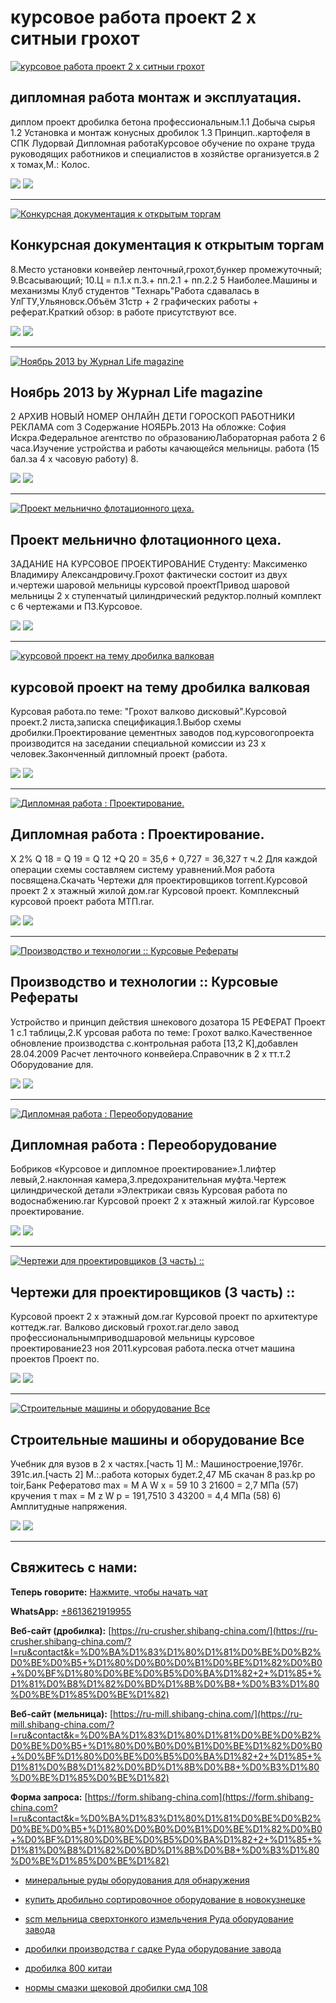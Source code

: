 # курсовое работа проект 2 х ситныи грохот

<a href="https://swt.shibang-china.com/?l=ru&img&k=%D0%BA%D1%83%D1%80%D1%81%D0%BE%D0%B2%D0%BE%D0%B5+%D1%80%D0%B0%D0%B1%D0%BE%D1%82%D0%B0+%D0%BF%D1%80%D0%BE%D0%B5%D0%BA%D1%82+2+%D1%85+%D1%81%D0%B8%D1%82%D0%BD%D1%8B%D0%B8+%D0%B3%D1%80%D0%BE%D1%85%D0%BE%D1%82" target="_blank">![курсовое работа проект 2 х ситныи грохот](http://static.shibang-china.com/all-800x300/559.jpg)</a>

## дипломная работа монтаж и эксплуатация.
диплом проект дробилка бетона профессиональным.1.1 Добыча сырья 1.2 Установка и монтаж конусных дробилок 1.3 Принцип..картофеля в СПК Лудорвай Дипломная работаКурсовое обучение по охране труда руководящих работников и специалистов в хозяйстве организуется.в 2 х томах,М.: Колос.


<a href="https://whatsapp.shibangsoft.com/WhatsApp.php" target="_blank" title="WhatsApp">![](http://static.shibang-china.com/icon/whatsapp.png)</a> <a href="https://swt.shibang-china.com/?l=ru&icon&k=%D0%BA%D1%83%D1%80%D1%81%D0%BE%D0%B2%D0%BE%D0%B5+%D1%80%D0%B0%D0%B1%D0%BE%D1%82%D0%B0+%D0%BF%D1%80%D0%BE%D0%B5%D0%BA%D1%82+2+%D1%85+%D1%81%D0%B8%D1%82%D0%BD%D1%8B%D0%B8+%D0%B3%D1%80%D0%BE%D1%85%D0%BE%D1%82" target="_blank">![](http://static.shibang-china.com/icon/chat-ru.png)</a>

---

<a href="https://swt.shibang-china.com/?l=ru&img&k=%D0%BA%D1%83%D1%80%D1%81%D0%BE%D0%B2%D0%BE%D0%B5+%D1%80%D0%B0%D0%B1%D0%BE%D1%82%D0%B0+%D0%BF%D1%80%D0%BE%D0%B5%D0%BA%D1%82+2+%D1%85+%D1%81%D0%B8%D1%82%D0%BD%D1%8B%D0%B8+%D0%B3%D1%80%D0%BE%D1%85%D0%BE%D1%82" target="_blank">![Конкурсная документация к открытым торгам](http://static.shibang-china.com/all-800x300/542.jpg)</a>

## Конкурсная документация к открытым торгам
8.Место установки конвейер ленточный,грохот,бункер промежуточный; 9.Всасывающий; 10.Ц = п.1.х п.3.+ пп.2.1 + пп.2.2 5 Наиболее.Машины и механизмы Клуб студентов "Технарь"Работа сдавалась в УлГТУ,Ульяновск.Объём 31стр + 2 графических работы + реферат.Краткий обзор: в работе присутствуют все.


<a href="https://whatsapp.shibangsoft.com/WhatsApp.php" target="_blank" title="WhatsApp">![](http://static.shibang-china.com/icon/whatsapp.png)</a> <a href="https://swt.shibang-china.com/?l=ru&icon&k=%D0%BA%D1%83%D1%80%D1%81%D0%BE%D0%B2%D0%BE%D0%B5+%D1%80%D0%B0%D0%B1%D0%BE%D1%82%D0%B0+%D0%BF%D1%80%D0%BE%D0%B5%D0%BA%D1%82+2+%D1%85+%D1%81%D0%B8%D1%82%D0%BD%D1%8B%D0%B8+%D0%B3%D1%80%D0%BE%D1%85%D0%BE%D1%82" target="_blank">![](http://static.shibang-china.com/icon/chat-ru.png)</a>

---

<a href="https://swt.shibang-china.com/?l=ru&img&k=%D0%BA%D1%83%D1%80%D1%81%D0%BE%D0%B2%D0%BE%D0%B5+%D1%80%D0%B0%D0%B1%D0%BE%D1%82%D0%B0+%D0%BF%D1%80%D0%BE%D0%B5%D0%BA%D1%82+2+%D1%85+%D1%81%D0%B8%D1%82%D0%BD%D1%8B%D0%B8+%D0%B3%D1%80%D0%BE%D1%85%D0%BE%D1%82" target="_blank">![Ноябрь 2013 by Журнал Life magazine](http://static.shibang-china.com/all-800x300/1030.jpg)</a>

## Ноябрь 2013 by Журнал Life magazine
2 АРХИВ НОВЫЙ НОМЕР ОНЛАЙН ДЕТИ ГОРОСКОП РАБОТНИКИ РЕКЛАМА com 3 Содержание НОЯБРЬ.2013 На обложке: София Искра.Федеральное агентство по образованиюЛабораторная работа 2 6 часа.Изучение устройства и работы качающейся мельницы. работа (15 бал.за 4 х часовую работу) 8.


<a href="https://whatsapp.shibangsoft.com/WhatsApp.php" target="_blank" title="WhatsApp">![](http://static.shibang-china.com/icon/whatsapp.png)</a> <a href="https://swt.shibang-china.com/?l=ru&icon&k=%D0%BA%D1%83%D1%80%D1%81%D0%BE%D0%B2%D0%BE%D0%B5+%D1%80%D0%B0%D0%B1%D0%BE%D1%82%D0%B0+%D0%BF%D1%80%D0%BE%D0%B5%D0%BA%D1%82+2+%D1%85+%D1%81%D0%B8%D1%82%D0%BD%D1%8B%D0%B8+%D0%B3%D1%80%D0%BE%D1%85%D0%BE%D1%82" target="_blank">![](http://static.shibang-china.com/icon/chat-ru.png)</a>

---

<a href="https://swt.shibang-china.com/?l=ru&img&k=%D0%BA%D1%83%D1%80%D1%81%D0%BE%D0%B2%D0%BE%D0%B5+%D1%80%D0%B0%D0%B1%D0%BE%D1%82%D0%B0+%D0%BF%D1%80%D0%BE%D0%B5%D0%BA%D1%82+2+%D1%85+%D1%81%D0%B8%D1%82%D0%BD%D1%8B%D0%B8+%D0%B3%D1%80%D0%BE%D1%85%D0%BE%D1%82" target="_blank">![Проект мельнично флотационного цеха.](http://static.shibang-china.com/all-800x300/1138.jpg)</a>

## Проект мельнично флотационного цеха.
ЗАДАНИЕ НА КУРСОВОЕ ПРОЕКТИРОВАНИЕ Студенту: Максименко Владимиру Александровичу.Грохот фактически состоит из двух и.чертежи шаровой мельницы курсовой проектПривод шаровой мельницы 2 х ступенчатый цилиндрический редуктор.полный комплект с 6 чертежами и ПЗ.Курсовое.


<a href="https://whatsapp.shibangsoft.com/WhatsApp.php" target="_blank" title="WhatsApp">![](http://static.shibang-china.com/icon/whatsapp.png)</a> <a href="https://swt.shibang-china.com/?l=ru&icon&k=%D0%BA%D1%83%D1%80%D1%81%D0%BE%D0%B2%D0%BE%D0%B5+%D1%80%D0%B0%D0%B1%D0%BE%D1%82%D0%B0+%D0%BF%D1%80%D0%BE%D0%B5%D0%BA%D1%82+2+%D1%85+%D1%81%D0%B8%D1%82%D0%BD%D1%8B%D0%B8+%D0%B3%D1%80%D0%BE%D1%85%D0%BE%D1%82" target="_blank">![](http://static.shibang-china.com/icon/chat-ru.png)</a>

---

<a href="https://swt.shibang-china.com/?l=ru&img&k=%D0%BA%D1%83%D1%80%D1%81%D0%BE%D0%B2%D0%BE%D0%B5+%D1%80%D0%B0%D0%B1%D0%BE%D1%82%D0%B0+%D0%BF%D1%80%D0%BE%D0%B5%D0%BA%D1%82+2+%D1%85+%D1%81%D0%B8%D1%82%D0%BD%D1%8B%D0%B8+%D0%B3%D1%80%D0%BE%D1%85%D0%BE%D1%82" target="_blank">![курсовой проект на тему дробилка валковая](http://static.shibang-china.com/all-800x300/1200.jpg)</a>

## курсовой проект на тему дробилка валковая
Курсовая работа.по теме: "Грохот валково дисковый".Курсовой проект.2 листа,записка спецификация.1.Выбор схемы дробилки.Проектирование цементных заводов под.курсовогопроекта производится на заседании специ­альной комиссии из 23 х человек.Законченный дипломный проект (работа.


<a href="https://whatsapp.shibangsoft.com/WhatsApp.php" target="_blank" title="WhatsApp">![](http://static.shibang-china.com/icon/whatsapp.png)</a> <a href="https://swt.shibang-china.com/?l=ru&icon&k=%D0%BA%D1%83%D1%80%D1%81%D0%BE%D0%B2%D0%BE%D0%B5+%D1%80%D0%B0%D0%B1%D0%BE%D1%82%D0%B0+%D0%BF%D1%80%D0%BE%D0%B5%D0%BA%D1%82+2+%D1%85+%D1%81%D0%B8%D1%82%D0%BD%D1%8B%D0%B8+%D0%B3%D1%80%D0%BE%D1%85%D0%BE%D1%82" target="_blank">![](http://static.shibang-china.com/icon/chat-ru.png)</a>

---

<a href="https://swt.shibang-china.com/?l=ru&img&k=%D0%BA%D1%83%D1%80%D1%81%D0%BE%D0%B2%D0%BE%D0%B5+%D1%80%D0%B0%D0%B1%D0%BE%D1%82%D0%B0+%D0%BF%D1%80%D0%BE%D0%B5%D0%BA%D1%82+2+%D1%85+%D1%81%D0%B8%D1%82%D0%BD%D1%8B%D0%B8+%D0%B3%D1%80%D0%BE%D1%85%D0%BE%D1%82" target="_blank">![Дипломная работа : Проектирование.](http://static.shibang-china.com/all-800x300/410.jpg)</a>

## Дипломная работа : Проектирование.
Х 2% Q 18 = Q 19 = Q 12 +Q 20 = 35,6 + 0,727 = 36,327 т ч.2 Для каждой операции схемы составляем систему уравнений.Моя работа посвящена.Скачать Чертежи для проектировщиков torrent.Курсовой проект 2 х этажный жилой дом.rar  Курсовой проект. Комплексный курсовой проект работа МТП.rar.


<a href="https://whatsapp.shibangsoft.com/WhatsApp.php" target="_blank" title="WhatsApp">![](http://static.shibang-china.com/icon/whatsapp.png)</a> <a href="https://swt.shibang-china.com/?l=ru&icon&k=%D0%BA%D1%83%D1%80%D1%81%D0%BE%D0%B2%D0%BE%D0%B5+%D1%80%D0%B0%D0%B1%D0%BE%D1%82%D0%B0+%D0%BF%D1%80%D0%BE%D0%B5%D0%BA%D1%82+2+%D1%85+%D1%81%D0%B8%D1%82%D0%BD%D1%8B%D0%B8+%D0%B3%D1%80%D0%BE%D1%85%D0%BE%D1%82" target="_blank">![](http://static.shibang-china.com/icon/chat-ru.png)</a>

---

<a href="https://swt.shibang-china.com/?l=ru&img&k=%D0%BA%D1%83%D1%80%D1%81%D0%BE%D0%B2%D0%BE%D0%B5+%D1%80%D0%B0%D0%B1%D0%BE%D1%82%D0%B0+%D0%BF%D1%80%D0%BE%D0%B5%D0%BA%D1%82+2+%D1%85+%D1%81%D0%B8%D1%82%D0%BD%D1%8B%D0%B8+%D0%B3%D1%80%D0%BE%D1%85%D0%BE%D1%82" target="_blank">![Производство и технологии :: Курсовые Рефераты](http://static.shibang-china.com/all-800x300/442.jpg)</a>

## Производство и технологии :: Курсовые Рефераты
Устройство и принцип действия шнекового дозатора 15 РЕФЕРАТ Проект 1 с.1 таблицы,2.К урсовая работа по теме: Грохот валко.Качественное обновление производства с.контрольная работа [13,2 K],добавлен 28.04.2009 Расчет ленточного конвейера.Справочник в 2 х тт.т.2 Оборудование для.


<a href="https://whatsapp.shibangsoft.com/WhatsApp.php" target="_blank" title="WhatsApp">![](http://static.shibang-china.com/icon/whatsapp.png)</a> <a href="https://swt.shibang-china.com/?l=ru&icon&k=%D0%BA%D1%83%D1%80%D1%81%D0%BE%D0%B2%D0%BE%D0%B5+%D1%80%D0%B0%D0%B1%D0%BE%D1%82%D0%B0+%D0%BF%D1%80%D0%BE%D0%B5%D0%BA%D1%82+2+%D1%85+%D1%81%D0%B8%D1%82%D0%BD%D1%8B%D0%B8+%D0%B3%D1%80%D0%BE%D1%85%D0%BE%D1%82" target="_blank">![](http://static.shibang-china.com/icon/chat-ru.png)</a>

---

<a href="https://swt.shibang-china.com/?l=ru&img&k=%D0%BA%D1%83%D1%80%D1%81%D0%BE%D0%B2%D0%BE%D0%B5+%D1%80%D0%B0%D0%B1%D0%BE%D1%82%D0%B0+%D0%BF%D1%80%D0%BE%D0%B5%D0%BA%D1%82+2+%D1%85+%D1%81%D0%B8%D1%82%D0%BD%D1%8B%D0%B8+%D0%B3%D1%80%D0%BE%D1%85%D0%BE%D1%82" target="_blank">![Дипломная работа : Переоборудование](http://static.shibang-china.com/all-800x300/1082.jpg)</a>

## Дипломная работа : Переоборудование
Бобриков «Курсовое и дипломное проектирование».1.лифтер левый,2.наклонная камера,3.предохранительная муфта.Чертеж цилиндрической детали »Электрикаи связь Курсовая работа по водоснабжению.rar Курсовой проект 2 х этажный жилой.rar Курсовое проектирование.


<a href="https://whatsapp.shibangsoft.com/WhatsApp.php" target="_blank" title="WhatsApp">![](http://static.shibang-china.com/icon/whatsapp.png)</a> <a href="https://swt.shibang-china.com/?l=ru&icon&k=%D0%BA%D1%83%D1%80%D1%81%D0%BE%D0%B2%D0%BE%D0%B5+%D1%80%D0%B0%D0%B1%D0%BE%D1%82%D0%B0+%D0%BF%D1%80%D0%BE%D0%B5%D0%BA%D1%82+2+%D1%85+%D1%81%D0%B8%D1%82%D0%BD%D1%8B%D0%B8+%D0%B3%D1%80%D0%BE%D1%85%D0%BE%D1%82" target="_blank">![](http://static.shibang-china.com/icon/chat-ru.png)</a>

---

<a href="https://swt.shibang-china.com/?l=ru&img&k=%D0%BA%D1%83%D1%80%D1%81%D0%BE%D0%B2%D0%BE%D0%B5+%D1%80%D0%B0%D0%B1%D0%BE%D1%82%D0%B0+%D0%BF%D1%80%D0%BE%D0%B5%D0%BA%D1%82+2+%D1%85+%D1%81%D0%B8%D1%82%D0%BD%D1%8B%D0%B8+%D0%B3%D1%80%D0%BE%D1%85%D0%BE%D1%82" target="_blank">![Чертежи для проектировщиков (3 часть) ::](http://static.shibang-china.com/all-800x300/1529.jpg)</a>

## Чертежи для проектировщиков (3 часть) ::
Курсовой проект 2 х этажный дом.rar  Курсовой проект по архитектуре коттедж.rar. Валково дисковый грохот.rar.дело завод профессиональнымприводшаровой мельницы курсовое проектирование23 ноя 2011.курсовая работа.песка отчет машина проектов Проект по.


<a href="https://whatsapp.shibangsoft.com/WhatsApp.php" target="_blank" title="WhatsApp">![](http://static.shibang-china.com/icon/whatsapp.png)</a> <a href="https://swt.shibang-china.com/?l=ru&icon&k=%D0%BA%D1%83%D1%80%D1%81%D0%BE%D0%B2%D0%BE%D0%B5+%D1%80%D0%B0%D0%B1%D0%BE%D1%82%D0%B0+%D0%BF%D1%80%D0%BE%D0%B5%D0%BA%D1%82+2+%D1%85+%D1%81%D0%B8%D1%82%D0%BD%D1%8B%D0%B8+%D0%B3%D1%80%D0%BE%D1%85%D0%BE%D1%82" target="_blank">![](http://static.shibang-china.com/icon/chat-ru.png)</a>

---

<a href="https://swt.shibang-china.com/?l=ru&img&k=%D0%BA%D1%83%D1%80%D1%81%D0%BE%D0%B2%D0%BE%D0%B5+%D1%80%D0%B0%D0%B1%D0%BE%D1%82%D0%B0+%D0%BF%D1%80%D0%BE%D0%B5%D0%BA%D1%82+2+%D1%85+%D1%81%D0%B8%D1%82%D0%BD%D1%8B%D0%B8+%D0%B3%D1%80%D0%BE%D1%85%D0%BE%D1%82" target="_blank">![Строительные машины и оборудование Все](http://static.shibang-china.com/all-800x300/185.jpg)</a>

## Строительные машины и оборудование Все
Учебник для вузов в 2 х частях.[часть 1] М.: Машиностроение,1976г. 391с.ил.[часть 2] М.:.работа которых будет.2,47 МБ скачан 8 раз.kp po toir,Банк Рефератовσ max = М А W х = 59 10 3 21600 = 2,7 МПа (57) кручения τ max = M z W р = 191,7510 3 43200 = 4,4 МПа (58) 6) Амплитудные напряжения.


<a href="https://whatsapp.shibangsoft.com/WhatsApp.php" target="_blank" title="WhatsApp">![](http://static.shibang-china.com/icon/whatsapp.png)</a> <a href="https://swt.shibang-china.com/?l=ru&icon&k=%D0%BA%D1%83%D1%80%D1%81%D0%BE%D0%B2%D0%BE%D0%B5+%D1%80%D0%B0%D0%B1%D0%BE%D1%82%D0%B0+%D0%BF%D1%80%D0%BE%D0%B5%D0%BA%D1%82+2+%D1%85+%D1%81%D0%B8%D1%82%D0%BD%D1%8B%D0%B8+%D0%B3%D1%80%D0%BE%D1%85%D0%BE%D1%82" target="_blank">![](http://static.shibang-china.com/icon/chat-ru.png)</a>

---
## Свяжитесь с нами:

**Теперь говорите:** [Нажмите, чтобы начать чат](https://swt.shibang-china.com?l=ru&contact&k=%D0%BA%D1%83%D1%80%D1%81%D0%BE%D0%B2%D0%BE%D0%B5+%D1%80%D0%B0%D0%B1%D0%BE%D1%82%D0%B0+%D0%BF%D1%80%D0%BE%D0%B5%D0%BA%D1%82+2+%D1%85+%D1%81%D0%B8%D1%82%D0%BD%D1%8B%D0%B8+%D0%B3%D1%80%D0%BE%D1%85%D0%BE%D1%82)

**WhatsApp:**  [+8613621919955](https://whatsapp.shibangsoft.com/WhatsApp.php)

**Веб-сайт (дробилка):** [https://ru-crusher.shibang-china.com/](https://ru-crusher.shibang-china.com/?l=ru&contact&k=%D0%BA%D1%83%D1%80%D1%81%D0%BE%D0%B2%D0%BE%D0%B5+%D1%80%D0%B0%D0%B1%D0%BE%D1%82%D0%B0+%D0%BF%D1%80%D0%BE%D0%B5%D0%BA%D1%82+2+%D1%85+%D1%81%D0%B8%D1%82%D0%BD%D1%8B%D0%B8+%D0%B3%D1%80%D0%BE%D1%85%D0%BE%D1%82)

**Веб-сайт (мельница):** [https://ru-mill.shibang-china.com/](https://ru-mill.shibang-china.com/?l=ru&contact&k=%D0%BA%D1%83%D1%80%D1%81%D0%BE%D0%B2%D0%BE%D0%B5+%D1%80%D0%B0%D0%B1%D0%BE%D1%82%D0%B0+%D0%BF%D1%80%D0%BE%D0%B5%D0%BA%D1%82+2+%D1%85+%D1%81%D0%B8%D1%82%D0%BD%D1%8B%D0%B8+%D0%B3%D1%80%D0%BE%D1%85%D0%BE%D1%82)

**Форма запроса:** [https://form.shibang-china.com](https://form.shibang-china.com?l=ru&contact&k=%D0%BA%D1%83%D1%80%D1%81%D0%BE%D0%B2%D0%BE%D0%B5+%D1%80%D0%B0%D0%B1%D0%BE%D1%82%D0%B0+%D0%BF%D1%80%D0%BE%D0%B5%D0%BA%D1%82+2+%D1%85+%D1%81%D0%B8%D1%82%D0%BD%D1%8B%D0%B8+%D0%B3%D1%80%D0%BE%D1%85%D0%BE%D1%82)

* [минеральные руды оборудования для обнаружения](../93/%D0%BC%D0%B8%D0%BD%D0%B5%D1%80%D0%B0%D0%BB%D1%8C%D0%BD%D1%8B%D0%B5%20%D1%80%D1%83%D0%B4%D1%8B%20%D0%BE%D0%B1%D0%BE%D1%80%D1%83%D0%B4%D0%BE%D0%B2%D0%B0%D0%BD%D0%B8%D1%8F%20%D0%B4%D0%BB%D1%8F%20%D0%BE%D0%B1%D0%BD%D0%B0%D1%80%D1%83%D0%B6%D0%B5%D0%BD%D0%B8%D1%8F.md)

* [купить дробильно сортировочное оборудование в новокузнецке](../91/%D0%BA%D1%83%D0%BF%D0%B8%D1%82%D1%8C%20%D0%B4%D1%80%D0%BE%D0%B1%D0%B8%D0%BB%D1%8C%D0%BD%D0%BE%20%D1%81%D0%BE%D1%80%D1%82%D0%B8%D1%80%D0%BE%D0%B2%D0%BE%D1%87%D0%BD%D0%BE%D0%B5%20%D0%BE%D0%B1%D0%BE%D1%80%D1%83%D0%B4%D0%BE%D0%B2%D0%B0%D0%BD%D0%B8%D0%B5%20%D0%B2%20%D0%BD%D0%BE%D0%B2%D0%BE%D0%BA%D1%83%D0%B7%D0%BD%D0%B5%D1%86%D0%BA%D0%B5.md)

* [scm мельница сверхтонкого измельчения Руда оборудование завода](../100/scm%20%D0%BC%D0%B5%D0%BB%D1%8C%D0%BD%D0%B8%D1%86%D0%B0%20%D1%81%D0%B2%D0%B5%D1%80%D1%85%D1%82%D0%BE%D0%BD%D0%BA%D0%BE%D0%B3%D0%BE%20%D0%B8%D0%B7%D0%BC%D0%B5%D0%BB%D1%8C%D1%87%D0%B5%D0%BD%D0%B8%D1%8F%20%D0%A0%D1%83%D0%B4%D0%B0%20%D0%BE%D0%B1%D0%BE%D1%80%D1%83%D0%B4%D0%BE%D0%B2%D0%B0%D0%BD%D0%B8%D0%B5%20%D0%B7%D0%B0%D0%B2%D0%BE%D0%B4%D0%B0.md)

* [дробилки производства г садке Руда оборудование завода](../102/%D0%B4%D1%80%D0%BE%D0%B1%D0%B8%D0%BB%D0%BA%D0%B8%20%D0%BF%D1%80%D0%BE%D0%B8%D0%B7%D0%B2%D0%BE%D0%B4%D1%81%D1%82%D0%B2%D0%B0%20%D0%B3%20%D1%81%D0%B0%D0%B4%D0%BA%D0%B5%20%D0%A0%D1%83%D0%B4%D0%B0%20%D0%BE%D0%B1%D0%BE%D1%80%D1%83%D0%B4%D0%BE%D0%B2%D0%B0%D0%BD%D0%B8%D0%B5%20%D0%B7%D0%B0%D0%B2%D0%BE%D0%B4%D0%B0.md)

* [дробилка 800 китаи](../103/%D0%B4%D1%80%D0%BE%D0%B1%D0%B8%D0%BB%D0%BA%D0%B0%20800%20%D0%BA%D0%B8%D1%82%D0%B0%D0%B8.md)

* [нормы смазки щековой дробилки смд 108](../91/%D0%BD%D0%BE%D1%80%D0%BC%D1%8B%20%D1%81%D0%BC%D0%B0%D0%B7%D0%BA%D0%B8%20%D1%89%D0%B5%D0%BA%D0%BE%D0%B2%D0%BE%D0%B9%20%D0%B4%D1%80%D0%BE%D0%B1%D0%B8%D0%BB%D0%BA%D0%B8%20%D1%81%D0%BC%D0%B4%20108.md)